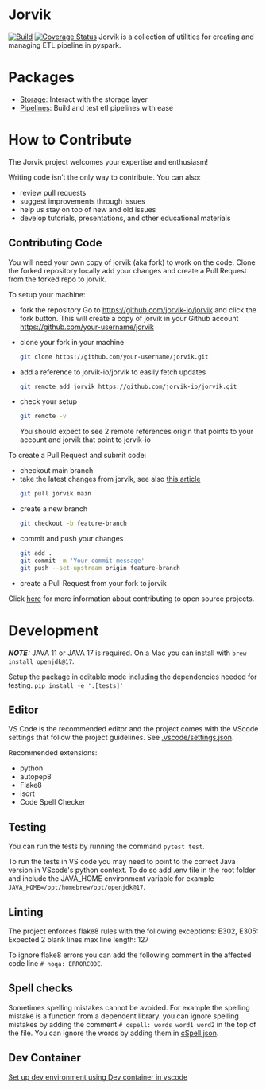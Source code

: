 # Jorvik
[![Build](https://github.com/GiorgosPa/jorvik/actions/workflows/build.yaml/badge.svg)](https://github.com/GiorgosPa/jorvik/actions/workflows/build.yaml)
[![Coverage Status](https://coveralls.io/repos/github/jorvik-io/jorvik/badge.svg?branch=main)](https://coveralls.io/github/jorvik-io/jorvik?branch=main)
Jorvik is a collection of utilities for creating and managing ETL pipeline in pyspark.

# Packages
- [Storage](storage.md): Interact with the storage layer
- [Pipelines](pipelines.md): Build and test etl pipelines with ease

# How to Contribute
The Jorvik project welcomes your expertise and enthusiasm!

Writing code isn’t the only way to contribute. You can also:

- review pull requests
- suggest improvements through issues
- help us stay on top of new and old issues
- develop tutorials, presentations, and other educational materials

## Contributing Code
You will need your own copy of jorvik (aka fork) to work on the code. Clone the forked repository locally add your changes and create a Pull Request from the forked repo to jorvik.

To setup your machine:
- fork the repository
    Go to https://github.com/jorvik-io/jorvik and click the fork button. This will create a copy of jorvik in your Github account https://github.com/your-username/jorvik

- clone your fork in your machine
    ```bash
    git clone https://github.com/your-username/jorvik.git
    ```
- add a reference to jorvik-io/jorvik to easily fetch updates
    ```bash
    git remote add jorvik https://github.com/jorvik-io/jorvik.git
    ```
- check your setup
    ```bash
    git remote -v
    ```
    You should expect to see 2 remote references origin that points to your account and jorvik that point to jorvik-io

To create a Pull Request and submit code:
- checkout main branch
- take the latest changes from jorvik, see also [this article](https://docs.github.com/en/pull-requests/collaborating-with-pull-requests/working-with-forks/syncing-a-fork)
    ```bash
    git pull jorvik main
    ```
- create a new branch
    ```bash
    git checkout -b feature-branch
    ```
- commit and push your changes
    ```bash
    git add .
    git commit -m 'Your commit message'
    git push --set-upstream origin feature-branch
    ```
- create a Pull Request from your fork to jorvik
    

Click [here](https://opensource.guide/how-to-contribute/) for more information about contributing to open source projects.


# Development 
**_NOTE:_**  JAVA 11 or JAVA 17 is required. On a Mac you can install with `brew install openjdk@17`.

Setup the package in editable mode including the dependencies needed for testing.
`pip install -e '.[tests]'`

## Editor
VS Code is the recommended editor and the project comes with the VScode settings that follow the project guidelines. See [.vscode/settings.json](.vscode/settings.json).

Recommended extensions:
- python
- autopep8
- Flake8
- isort
- Code Spell Checker

## Testing
You can run the tests by running the command `pytest test`.

To run the tests in VS code you may need to point to the correct Java version in VScode's python context. To do so add .env file in the root folder and include the JAVA_HOME environment variable for example `JAVA_HOME=/opt/homebrew/opt/openjdk@17`.

## Linting
The project enforces flake8 rules with the following exceptions: 
E302, E305: Expected 2 blank lines
max line length: 127

To ignore flake8 errors you can add the following comment in the affected code line `# noqa: ERRORCODE`.

## Spell checks
Sometimes spelling mistakes cannot be avoided. For example the spelling mistake is a function from a dependent library. you can ignore spelling mistakes by adding the comment `# cspell: words word1 word2` in the top of the file.  You can ignore the words by adding them in [cSpell.json](cspell.json).

## Dev Container
[Set up dev environment using Dev container in vscode](.devcontainer/setup_guide.md)
